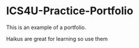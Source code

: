 # ICS4U-Practice-Portfolio
This is an example of a portfolio. 

Haikus are great for learning 
so use them

